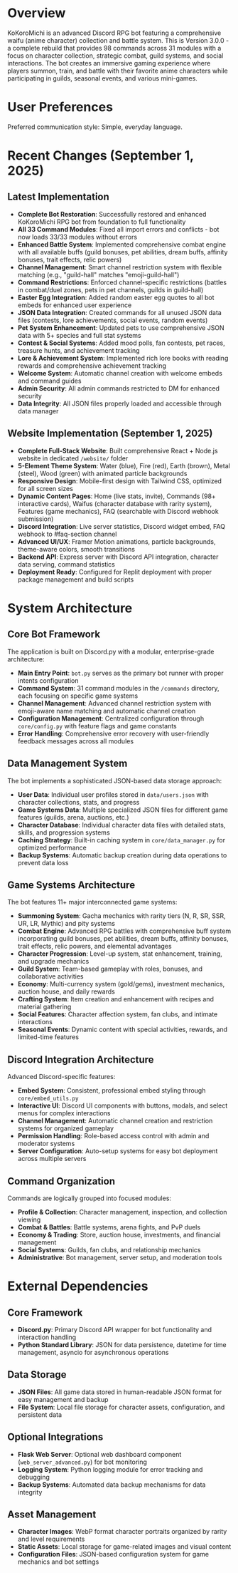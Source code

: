 # Overview

KoKoroMichi is an advanced Discord RPG bot featuring a comprehensive waifu (anime character) collection and battle system. This is Version 3.0.0 - a complete rebuild that provides 98 commands across 31 modules with a focus on character collection, strategic combat, guild systems, and social interactions. The bot creates an immersive gaming experience where players summon, train, and battle with their favorite anime characters while participating in guilds, seasonal events, and various mini-games.

# User Preferences

Preferred communication style: Simple, everyday language.

# Recent Changes (September 1, 2025)

## Latest Implementation
- **Complete Bot Restoration**: Successfully restored and enhanced KoKoroMichi RPG bot from foundation to full functionality
- **All 33 Command Modules**: Fixed all import errors and conflicts - bot now loads 33/33 modules without errors
- **Enhanced Battle System**: Implemented comprehensive combat engine with all available buffs (guild bonuses, pet abilities, dream buffs, affinity bonuses, trait effects, relic powers)
- **Channel Management**: Smart channel restriction system with flexible matching (e.g., "guild-hall" matches "emoji-guild-hall")
- **Command Restrictions**: Enforced channel-specific restrictions (battles in combat/duel zones, pets in pet channels, guilds in guild-hall)
- **Easter Egg Integration**: Added random easter egg quotes to all bot embeds for enhanced user experience
- **JSON Data Integration**: Created commands for all unused JSON data files (contests, lore achievements, social events, random events)
- **Pet System Enhancement**: Updated pets to use comprehensive JSON data with 5+ species and full stat systems
- **Contest & Social Systems**: Added mood polls, fan contests, pet races, treasure hunts, and achievement tracking
- **Lore & Achievement System**: Implemented rich lore books with reading rewards and comprehensive achievement tracking
- **Welcome System**: Automatic channel creation with welcome embeds and command guides
- **Admin Security**: All admin commands restricted to DM for enhanced security
- **Data Integrity**: All JSON files properly loaded and accessible through data manager

## Website Implementation (September 1, 2025)
- **Complete Full-Stack Website**: Built comprehensive React + Node.js website in dedicated `/website/` folder
- **5-Element Theme System**: Water (blue), Fire (red), Earth (brown), Metal (steel), Wood (green) with animated particle backgrounds
- **Responsive Design**: Mobile-first design with Tailwind CSS, optimized for all screen sizes
- **Dynamic Content Pages**: Home (live stats, invite), Commands (98+ interactive cards), Waifus (character database with rarity system), Features (game mechanics), FAQ (searchable with Discord webhook submission)
- **Discord Integration**: Live server statistics, Discord widget embed, FAQ webhook to #faq-section channel
- **Advanced UI/UX**: Framer Motion animations, particle backgrounds, theme-aware colors, smooth transitions
- **Backend API**: Express server with Discord API integration, character data serving, command statistics
- **Deployment Ready**: Configured for Replit deployment with proper package management and build scripts

# System Architecture

## Core Bot Framework
The application is built on Discord.py with a modular, enterprise-grade architecture:

- **Main Entry Point**: `bot.py` serves as the primary bot runner with proper intents configuration
- **Command System**: 31 command modules in the `/commands` directory, each focusing on specific game systems
- **Channel Management**: Advanced channel restriction system with emoji-aware name matching and automatic channel creation
- **Configuration Management**: Centralized configuration through `core/config.py` with feature flags and game constants
- **Error Handling**: Comprehensive error recovery with user-friendly feedback messages across all modules

## Data Management System
The bot implements a sophisticated JSON-based data storage approach:

- **User Data**: Individual user profiles stored in `data/users.json` with character collections, stats, and progress
- **Game Systems Data**: Multiple specialized JSON files for different game features (guilds, arena, auctions, etc.)
- **Character Database**: Individual character data files with detailed stats, skills, and progression systems
- **Caching Strategy**: Built-in caching system in `core/data_manager.py` for optimized performance
- **Backup Systems**: Automatic backup creation during data operations to prevent data loss

## Game Systems Architecture
The bot features 11+ major interconnected game systems:

- **Summoning System**: Gacha mechanics with rarity tiers (N, R, SR, SSR, UR, LR, Mythic) and pity systems
- **Combat Engine**: Advanced RPG battles with comprehensive buff system incorporating guild bonuses, pet abilities, dream buffs, affinity bonuses, trait effects, relic powers, and elemental advantages
- **Character Progression**: Level-up system, stat enhancement, training, and upgrade mechanics
- **Guild System**: Team-based gameplay with roles, bonuses, and collaborative activities
- **Economy**: Multi-currency system (gold/gems), investment mechanics, auction house, and daily rewards
- **Crafting System**: Item creation and enhancement with recipes and material gathering
- **Social Features**: Character affection system, fan clubs, and intimate interactions
- **Seasonal Events**: Dynamic content with special activities, rewards, and limited-time features

## Discord Integration Architecture
Advanced Discord-specific features:

- **Embed System**: Consistent, professional embed styling through `core/embed_utils.py`
- **Interactive UI**: Discord UI components with buttons, modals, and select menus for complex interactions
- **Channel Management**: Automatic channel creation and restriction systems for organized gameplay
- **Permission Handling**: Role-based access control with admin and moderator systems
- **Server Configuration**: Auto-setup systems for easy bot deployment across multiple servers

## Command Organization
Commands are logically grouped into focused modules:

- **Profile & Collection**: Character management, inspection, and collection viewing
- **Combat & Battles**: Battle systems, arena fights, and PvP duels
- **Economy & Trading**: Store, auction house, investments, and financial management
- **Social Systems**: Guilds, fan clubs, and relationship mechanics
- **Administrative**: Bot management, server setup, and moderation tools

# External Dependencies

## Core Framework
- **Discord.py**: Primary Discord API wrapper for bot functionality and interaction handling
- **Python Standard Library**: JSON for data persistence, datetime for time management, asyncio for asynchronous operations

## Data Storage
- **JSON Files**: All game data stored in human-readable JSON format for easy management and backup
- **File System**: Local file storage for character assets, configuration, and persistent data

## Optional Integrations
- **Flask Web Server**: Optional web dashboard component (`web_server_advanced.py`) for bot monitoring
- **Logging System**: Python logging module for error tracking and debugging
- **Backup Systems**: Automated data backup mechanisms for data integrity

## Asset Management
- **Character Images**: WebP format character portraits organized by rarity and level requirements
- **Static Assets**: Local storage for game-related images and visual content
- **Configuration Files**: JSON-based configuration system for game mechanics and bot settings